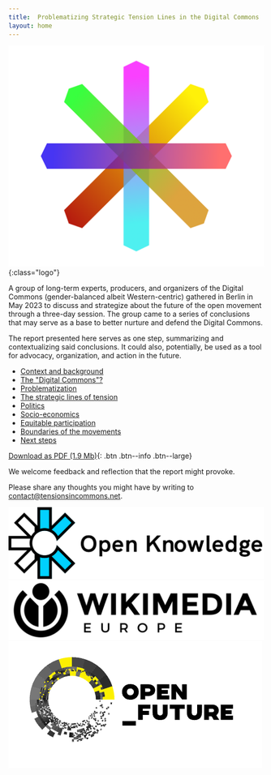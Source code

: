 ```yaml
---
title:  Problematizing Strategic Tension Lines in the Digital Commons 
layout: home
---
```



![](assets/StrategicTensions_logo.png){:class="logo"}

A group of long-term experts, producers, and organizers of the Digital Commons (gender-balanced albeit Western-centric) gathered in Berlin in May 2023 to discuss and strategize about the future of the open movement through a three-day session. The group came to a series of conclusions that may serve as a base to better nurture and defend the Digital Commons.

The report presented here serves as one step, summarizing and contextualizing said conclusions. It could also, potentially, be used as a tool for advocacy, organization, and action in the future.

* [Context and background](/report.html#context-and-background)
* [The "Digital Commons"?](/report.html#the-digital-commons)
* [Problematization](/report.html#problematization)
* [The strategic lines of tension](/report.html#the-strategic-lines-of-tension)
* [Politics](/report.html#politics)
* [Socio-economics](/report.html#socio-economics)
* [Equitable participation](/report.html#equitable-participation)
* [Boundaries of the movements](/report.html#boundaries-of-the-movements)
* [Next steps](/report.html#next-steps)


[Download as PDF (1.9 Mb)](/assets/Problematizing_Strategic_Tensions_in_the_Digital_Commons.pdf){: .btn .btn--info .btn--large}

We welcome feedback and reflection that the report might provoke.

Please share any thoughts you might have by writing to <a href="mailto:contact@tensionsincommons.net">contact@tensionsincommons.net</a>.


<div class="wrapper">
  <div>
    <a href="https://okfn.org" rel="noreferrer noopener">
      <img src="assets/logo-okfn.svg" alt="Open Knowledge Foundation" class="logo-org logo-org-pad" />
    </a>
  </div>

  <div>
    <a href="https://meta.wikimedia.org/wiki/Wikimedia_Europe" rel="noreferrer noopener">
      <img src="assets/logo-wikimedia-eu.svg" alt="Wikimedia Europe" class="logo-org logo-org-pad" />
    </a>
  </div>

  <div>
    <a href="https://openfuture.eu/" rel="noreferrer noopener">
      <img src="assets/logo-openfuture.png" alt="Open Future" class="logo-org" />
    </a>
  </div>
</div>
